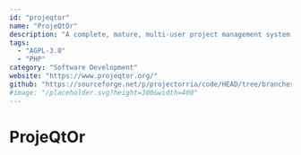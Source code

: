 ```yaml
---
id: "projeqtor"
name: "ProjeQtOr"
description: "A complete, mature, multi-user project management system with extensive functionality for all phases of a project."
tags:
  - "AGPL-3.0"
  - "PHP"
category: "Software Development"
website: "https://www.projeqtor.org/"
github: "https://sourceforge.net/p/projectorria/code/HEAD/tree/branches/"
#image: "/placeholder.svg?height=300&width=400"
---
```


# ProjeQtOr
